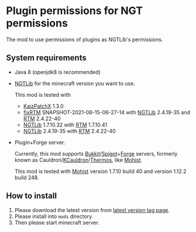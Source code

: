 # Plugin permissions for NGT permissions

The mod to use permissions of plugins as NGTLib's permissions.

## System requirements

- Java 8 (openjdk8 is recommended)
- [NGTLib] for the minecraft version you want to use.

  This mod is tested with 
  - [KaizPatchX] 1.3.0
  - [fixRTM] SNAPSHOT-2021-08-15-06-27-14 with [NGTLib] 2.4.19-35 and [RTM] 2.4.22-40
  - [NGTLib] 1.7.10.32 with [RTM] 1.7.10.41
  - [NGTLib] 2.4.19-35 with [RTM] 2.4.22-40

- Plugin+Forge server.

  Currently, this mod supports [Bukkit]/[Spigot]+[Forge] servers,
  formerly known as Cauldron/[KCauldron]/[Thermos], like [Mohist].

  This mod is tested with [Mohist] version 1.7.10 build 40 and version 1.12.2 build 248.

[Bukkit]: https://bukkit.org/
[Spigot]: https://www.spigotmc.org/
[Forge]: https://forums.minecraftforge.net/
[KCauldron]: https://github.com/djoveryde/KCauldron
[Thermos]: https://github.com/CyberdyneCC/Thermos
[Mohist]: https://mohistmc.com/
[KaizPatchX]: https://github.com/Kai-Z-JP/KaizPatchX
[fixRTM]: https://www.curseforge.com/minecraft/mc-mods/fixrtm
[NGTLib]: https://www.curseforge.com/minecraft/mc-mods/ngtlib
[RTM]: https://www.curseforge.com/minecraft/mc-mods/realtrainmod

## How to install

1. Please download the latest version from [latest version tag page].
2. Please install into `mods` directory.
3. Then please start minecraft server.

[latest version tag page]: https://github.com/anatawa12/plugin-permissions-for-ngt/releases/latest
